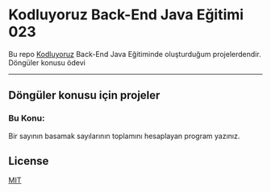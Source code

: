 # Kodluyoruz Back-End Java Eğitimi 023

Bu repo [Kodluyoruz](https://www.kodluyoruz.org) Back-End Java Eğitiminde 
oluşturduğum projelerdendir.
Döngüler konusu ödevi

---
## Döngüler konusu için projeler
### Bu Konu:

Bir sayının basamak sayılarının toplamını hesaplayan program yazınız.

## License
[MIT](https://choosealicense.com/licenses/mit/)
